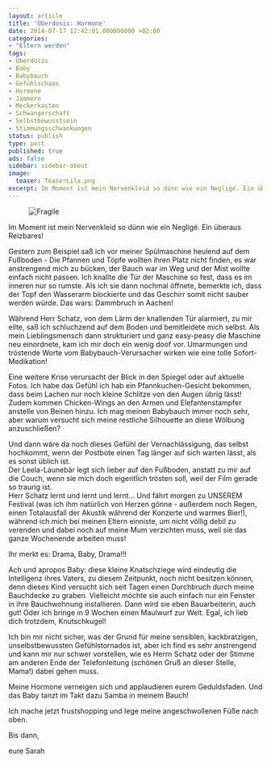 ```yaml
---
layout: article
title: 'Überdosis: Hormone'
date: 2014-07-17 12:42:01.000000000 +02:00
categories:
- "Eltern werden"
tags:
- Überdosis
- Baby
- Babybauch
- Gefühlschaos
- Hormone
- Jammern
- Meckerkasten
- Schwangerschaft
- Selbstbewusstsein
- Stimmungsschwankungen
status: publish
type: post
published: true
ads: false
sidebar: sidebar-about
image:
  teaser: TeaserLila.png
excerpt: Im Moment ist mein Nervenkleid so dünn wie ein Negligé. Ein überaus Reizbares!
---
```

<figure>
	<img src="{{ site.url }}/images/20140717-143712-52632755.jpg" alt="Fragile" />
</figure>

Im Moment ist mein Nervenkleid so dünn wie ein Negligé. Ein überaus Reizbares!

Gestern zum Beispiel saß ich vor meiner Spülmaschine heulend auf dem Fußboden - Die Pfannen und Töpfe wollten ihren Platz nicht finden, es war anstrengend mich zu bücken, der Bauch war im Weg und der Mist wollte einfach nicht passen. Ich knallte die Tür der Maschine so fest, dass es im inneren nur so rumste. Als ich sie dann nochmal öffnete, bemerkte ich, dass der Topf den Wasserarm blockierte und das Geschirr somit nicht sauber werden würde. Das wars: Dammbruch in Aachen!

Während Herr Schatz, von dem Lärm der knallenden Tür alarmiert, zu mir eilte, saß ich schluchzend auf dem Boden und bemitleidete mich selbst. Als mein Lieblingsmensch dann strukturiert und ganz easy-peasy die Maschine neu einordnete, kam ich mir doch ein wenig doof vor. Umarmungen und tröstende Worte vom Babybauch-Verursacher wirken wie eine tolle Sofort-Medikation!

Eine weitere Krise verursacht der Blick in den Spiegel oder auf aktuelle Fotos. Ich habe das Gefühl ich hab ein Pfannkuchen-Gesicht bekommen, dass beim Lachen nur noch kleine Schlitze von den Augen übrig lässt! Zudem kommen Chicken-Wings an den Armen und Elefantenstampfer anstelle von Beinen hinzu. Ich mag meinen Babybauch immer noch sehr, aber warum versucht sich meine restliche Silhouette an diese Wölbung anzuschließen?

Und dann wäre da noch dieses Gefühl der Vernachlässigung, das selbst hochkommt, wenn der Postbote einen Tag länger auf sich warten lässt, als es sonst üblich ist.  
Der Leela-Launebär legt sich lieber auf den Fußboden, anstatt zu mir auf die Couch, wenn sie mich doch eigentlich trösten soll, weil der Film gerade so traurig ist.  
Herr Schatz lernt und lernt und lernt... Und fährt morgen zu UNSEREM Festival (was ich ihm natürlich von Herzen gönne - außerdem noch Regen, einen Totalausfall der Akustik während der Konzerte und warmes Bier!), während ich mich bei meinen Eltern einniste, um nicht völlig debil zu verenden und dabei noch auf meine Mum verzichten muss, weil sie das ganze Wochenende arbeiten muss!

Ihr merkt es: Drama, Baby, Drama!!!

Ach und apropos Baby: diese kleine Knatschziege wird eindeutig die Intelligenz ihres Vaters, zu diesem Zeitpunkt, noch nicht besitzen können, denn dieses Kind versucht sich seit Tagen einen Durchbruch durch meine Bauchdecke zu graben. Vielleicht möchte sie auch einfach nur ein Fenster in ihre Bauchwohnung installieren. Dann wird sie eben Bauarbeiterin, auch gut! Oder ich bringe in 9 Wochen einen Maulwurf zur Welt. Egal, ich lieb dich trotzdem, Knutschkugel!

Ich bin mir nicht sicher, was der Grund für meine sensiblen, kackbratzigen, unselbstbewussten Gefühlstornados ist, aber ich find es sehr anstrengend und kann mir nur schwer vorstellen, wie es Herrn Schatz oder der Stimme am anderen Ende der Telefonleitung (schönen Gruß an dieser Stelle, Mama!) dabei gehen muss.

Meine Hormone verneigen sich und applaudieren eurem Geduldsfaden. Und das Baby tanzt im Takt dazu Samba in meinem Bauch!

Ich mache jetzt frustshopping und lege meine angeschwollenen Füße nach oben.

Bis dann,

eure Sarah

